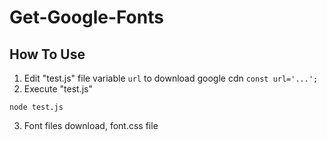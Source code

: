 # Get-Google-Fonts

## How To Use
1. Edit "test.js" file variable ```url``` to download google cdn ```const url='...';```
2. Execute "test.js"
```
node test.js
```
3. Font files download, font.css file
